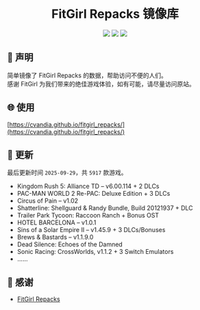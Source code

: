 ﻿<div align="center">

# FitGirl Repacks 镜像库

![](https://count.getloli.com/get/@fitgirl_repacks?theme=booru-lewd)
![](https://img.shields.io/badge/ci-passing-brightgreen.svg?logo=github) ![](https://img.shields.io/badge/license-MIT-brightgreen.svg)

</div>

## 📜 声明
简单镜像了 FitGirl Repacks 的数据，帮助访问不便的人们。  
感谢 FitGirl 为我们带来的绝佳游戏体验，如有可能，请尽量访问原站。

## 🌐 使用
[https://cvandia.github.io/fitgirl_repacks/](https://cvandia.github.io/fitgirl_repacks/)

## 🔄 更新
最后更新时间 `2025-09-29`，共 `5917` 款游戏。
- Kingdom Rush 5: Alliance TD – v6.00.114 + 2 DLCs
- PAC-MAN WORLD 2 Re-PAC: Deluxe Edition + 3 DLCs
- Circus of Pain – v1.02
- Shatterline: Shellguard & Randy Bundle, Build 20121937 + DLC
- Trailer Park Tycoon: Raccoon Ranch + Bonus OST
- HOTEL BARCELONA – v1.0.1
- Sins of a Solar Empire II – v1.45.9 + 3 DLCs/Bonuses
- Brews & Bastards – v1.1.9.0
- Dead Silence: Echoes of the Damned
- Sonic Racing: CrossWorlds, v1.1.2 + 3 Switch Emulators
- ……

## 🙏 感谢
- [FitGirl Repacks](https://fitgirl-repacks.site/)
